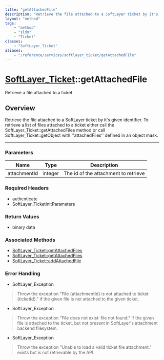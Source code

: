 ```yaml
---
title: "getAttachedFile"
description: "Retrieve the file attached to a SoftLayer ticket by it's given identifier. To retrieve a list of files attached to a tic... "
layout: "method"
tags:
    - "method"
    - "sldn"
    - "Ticket"
classes:
    - "SoftLayer_Ticket"
aliases:
    - "/reference/services/softlayer_ticket/getAttachedFile"
---
```

# [SoftLayer_Ticket](/reference/services/SoftLayer_Ticket)::getAttachedFile

Retrieve a file attached to a ticket.


## Overview 
Retrieve the file attached to a SoftLayer ticket by it's given identifier. To retrieve a list of files attached to a ticket either call the SoftLayer_Ticket::getAttachedFiles method or call SoftLayer_Ticket::getObject with ''attachedFiles'' defined in an object mask. 

-----

### Parameters 
|Name | Type | Description |
| --- | --- | --- |
|attachmentId| integer| The id of the attachment to retrieve|


### Required Headers
* authenticate
* SoftLayer_TicketInitParameters


### Return Values
* binary data


### Associated Methods

*  [SoftLayer_Ticket::getAttachedFiles](/reference/services/SoftLayer_Ticket/getAttachedFiles )
*  [SoftLayer_Ticket::getAttachedFiles](/reference/services/SoftLayer_Ticket/getAttachedFiles )
*  [SoftLayer_Ticket::addAttachedFile](/reference/services/SoftLayer_Ticket/addAttachedFile )



### Error Handling

* SoftLayer_Exception 

> Throw the exception "File {attachmentId} is not attached to ticket {ticketId}." if the given file is not attached to the given ticket. 

* SoftLayer_Exception 

> Throw the exception "File does not exist: file not found." if the given file is attached to the ticket, but not present in SoftLayer's attachment backend filesystem. 

* SoftLayer_Exception 

> Throw the exception "Unable to load a valid ticket file attachment." exists but is not retrievable by the API. 



